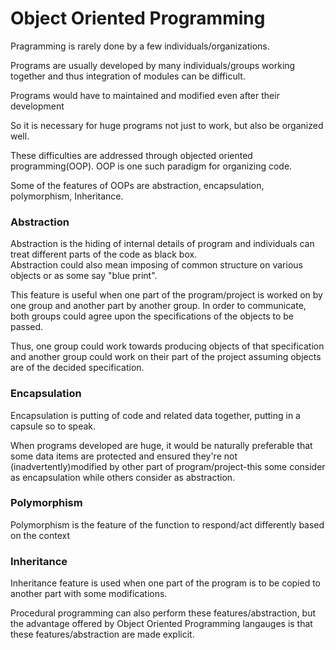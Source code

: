 # Object Oriented Programming 

Pragramming is rarely done by a few individuals/organizations.

Programs are usually developed by many individuals/groups working together and thus integration of modules can be difficult.

Programs would have to maintained and modified even after their development

So it is necessary for huge programs not just to work, but also be organized well. 

These difficulties are addressed through objected oriented programming(OOP). OOP is one such paradigm for organizing code. 

Some of the features of OOPs are abstraction, encapsulation, polymorphism, Inheritance.


### Abstraction
Abstraction is the hiding of internal details of program and individuals can treat different parts of the code as black box.  
Abstraction could also mean imposing of common structure on various objects or as some say "blue print". 

This feature is useful when one part of the program/project is worked on by one group and another part by another group. 
In order to communicate, both groups could agree upon the specifications of the objects to be passed. 

Thus, one group could work towards producing objects of that specification and another group could work on their 
part of the project assuming objects are of the decided specification.

### Encapsulation
Encapsulation is putting of code and related data together, putting in a capsule so to speak. 

When programs developed are huge, it would be naturally preferable that some data items are protected and ensured they're not (inadvertently)modified by 
other part of program/project-this some consider as encapsulation while others consider as abstraction.

### Polymorphism
Polymorphism is the feature of the function to respond/act differently based on the context

### Inheritance
Inheritance feature is used when one part of the program is to be copied to another part with some modifications.


Procedural programming can also perform these features/abstraction, but the advantage offered by Object Oriented Programming langauges 
is that these features/abstraction are made explicit.   








